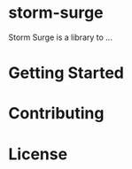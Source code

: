 storm-surge
===========

Storm Surge is a library to ...

# Getting Started

# Contributing

# License
